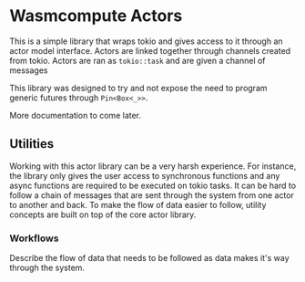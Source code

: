 # Wasmcompute Actors

This is a simple library that wraps tokio and gives access to it through an actor
model interface. Actors are linked together through channels created from tokio.
Actors are ran as `tokio::task` and are given a channel of messages 

This library was designed to try and not expose the need to program generic futures
through `Pin<Box<_>>`.

More documentation to come later.

## Utilities

Working with this actor library can be a very harsh experience. For instance, the
library only gives the user access to synchronous functions and any async functions
are required to be executed on tokio tasks. It can be hard to follow a chain of
messages that are sent through the system from one actor to another and back. To
make the flow of data easier to follow, utility concepts are built on top of the
core actor library.

### Workflows

Describe the flow of data that needs to be followed as data makes it's way through
the system.

